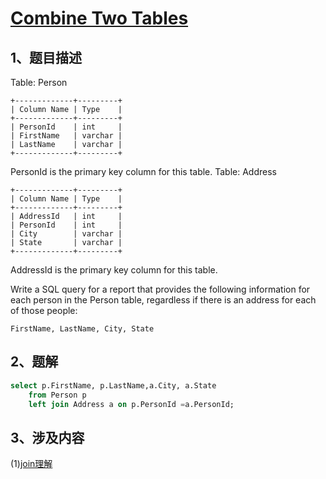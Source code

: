 # [Combine Two Tables](https://leetcode.com/problems/combine-two-tables/)

## 1、题目描述

Table: Person

	+-------------+---------+
	| Column Name | Type    |
	+-------------+---------+
	| PersonId    | int     |
	| FirstName   | varchar |
	| LastName    | varchar |
	+-------------+---------+

PersonId is the primary key column for this table.
Table: Address

	+-------------+---------+
	| Column Name | Type    |
	+-------------+---------+
	| AddressId   | int     |
	| PersonId    | int     |
	| City        | varchar |
	| State       | varchar |
	+-------------+---------+

AddressId is the primary key column for this table.
 

Write a SQL query for a report that provides the following information for each person in the Person table, regardless if there is an address for each of those people:

	FirstName, LastName, City, State

## 2、题解

```sql
select p.FirstName, p.LastName,a.City, a.State
	from Person p 
	left join Address a on p.PersonId =a.PersonId;
```

## 3、涉及内容

(1)[join理解](https://github.com/ZGG2016/knowledgesystem/blob/master/22%20Sql/join%E7%90%86%E8%A7%A3.md)